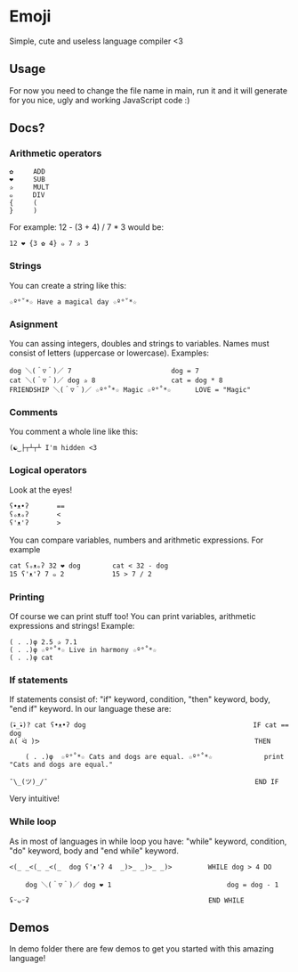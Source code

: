 # Emoji
Simple, cute and useless language compiler &lt;3

## Usage

For now you need to change the file name in main, run it and it will generate for you nice, ugly and working JavaScript code :)

## Docs?

### Arithmetic operators

```
✿     ADD
❤     SUB
✰     MULT
๑     DIV
{     (
}     )
```

For example: 
12 - (3 + 4) / 7 * 3
would be:
```
12 ❤ {3 ✿ 4} ๑ 7 ✰ 3
```
### Strings

You can create a string like this:
```
☆º°˚*☆ Have a magical day ☆º°˚*☆
```

### Asignment

You can assing integers, doubles and strings to variables. Names must consist of letters (uppercase or lowercase).
Examples:
```
dog ＼(＾▽＾)／ 7                         dog = 7
cat ＼(＾▽＾)／ dog ✰ 8                   cat = dog * 8
FRIENDSHIP ＼(＾▽＾)／ ☆º°˚*☆ Magic ☆º°˚*☆      LOVE = "Magic"
```


### Comments

You comment a whole line like this:
```
(☯‿├┬┴┬┴ I'm hidden <3
```

### Logical operators
Look at the eyes!
```
ʕ•ᴥ•ʔ       ==
ʕₒᴥₒʔ       <
ʕ'ᴥ'ʔ       >
```
You can compare variables, numbers and arithmetic expressions. For example

```
cat ʕₒᴥₒʔ 32 ❤ dog        cat < 32 - dog 
15 ʕ'ᴥ'ʔ 7 ๑ 2            15 > 7 / 2
```


### Printing
Of course we can print stuff too! You can print variables, arithmetic expressions and strings!
Example:
```
( . .)φ 2.5 ✰ 7.1
( . .)φ ☆º°˚*☆ Live in harmony ☆º°˚*☆
( . .)φ cat
```

### If statements
If statements consist of: "if" keyword, condition, "then" keyword, body, "end if" keyword. In our language these are:

```
(•ิ_•ิ)? cat ʕ•ᴥ•ʔ dog                                          IF cat == dog
ᕕ( ᐛ )ᕗ                                                      THEN

    ( . .)φ  ☆º°˚*☆ Cats and dogs are equal. ☆º°˚*☆             print "Cats and dogs are equal."

¯\_(ツ)_/¯                                                    END IF
```
Very intuitive!

### While loop
As in most of languages in while loop you have: "while" keyword, condition, "do" keyword, body and "end while" keyword.
```
<(_ _<(_ _<(_  dog ʕ'ᴥ'ʔ 4  _)>_ _)>_ _)>         WHILE dog > 4 DO

    dog ＼(＾▽＾)／ dog ❤ 1                             dog = dog - 1

ʢᵕᴗᵕʡ                                             END WHILE
```


## Demos

In demo folder there are few demos to get you started with this amazing language!

